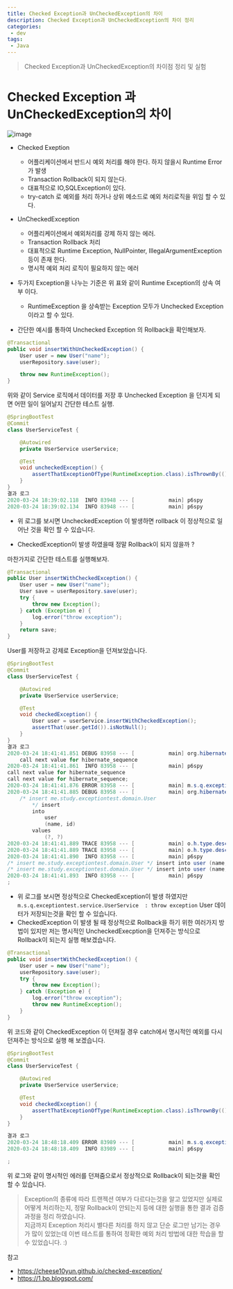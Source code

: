 ```yaml
---
title: Checked Exception과 UnCheckedException의 차이
description: Checked Exception과 UnCheckedException의 차이 정리
categories:
 - dev
tags:
 - Java
---
```

> Checked Exception과 UnCheckedException의 차이점 정리 및 실험

# Checked Exception 과 UnCheckedException의 차이
![image](https://1.bp.blogspot.com/-oTNPzMsGKJs/VVjYdQCGKXI/AAAAAAAAAH4/Wh9uLNtsZos/s1600/overview%2Bof%2Bexception.png)


* Checked Exeption 
	* 어플리케이션에서 반드시 예외 처리를 해야 한다. 하지 않을시 Runtime Error 가 발생
	* Transaction Rollback이 되지 않는다. 
	* 대표적으로 IO,SQLException이 있다.
	* try-catch 로 예외를 처리 하거나 상위 메소드로 예외 처리로직을 위임 할 수 있다.

* UnCheckedException
	* 어플리케이션에서 예외처리를 강제 하지 않는 에러.
	* Transaction Rollback 처리
	* 대표적으로 Runtime Exception, NullPointer, IllegalArgumentException 등이 존재 한다.
	* 명시적 예외 처리 로직이 필요하지 않는 에러

* 두가지 Exception을 나누는 기준은 위 표와 같이 Runtime Exception의 상속 여부 이다.
	* RuntimeException 을 상속받는 Exception 모두가 Unchecked Exception이라고 할 수 있다.
* 간단한 예시를 통하여 Unchecked Exception 의 Rollback을 확인해보자.

```java
@Transactional
public void insertWithUnCheckedException() {
    User user = new User("name");
    userRepository.save(user);

    throw new RuntimeException();
}

```

위와 같이 Service 로직에서 데이터를 저장 후 Unchecked Exception 을 던지게 되면 어떤 일이 일어날지 간단한 테스트 실행.

```java
@SpringBootTest
@Commit
class UserServiceTest {

    @Autowired
    private UserService userService;

    @Test
    void uncheckedException() {
        assertThatExceptionOfType(RuntimeException.class).isThrownBy(() -> userService.insertWithUnCheckedException());
    }
}
결과 로그
2020-03-24 18:39:02.118  INFO 83948 --- [           main] p6spy                                    : #1585042742118 | took 4ms | statement | connection 4| url jdbc:h2:mem:testdb
2020-03-24 18:39:02.134  INFO 83948 --- [           main] p6spy                                    : #1585042742134 | took 0ms | rollback | connection 4| url jdbc:h2:mem:testdb
```
* 위 로그를 보시면 UncheckedException 이 발생하면 rollback 이 정상적으로 일어난 것을 확인 할 수 있습니다.

* CheckedException이 발생 하였을때 정말 Rollback이 되지 않을까 ?   

마찬가지로 간단한 테스트를 실행해보자.

```java
@Transactional
public User insertWithCheckedException() {
    User user = new User("name");
    User save = userRepository.save(user);
    try {
        throw new Exception();
    } catch (Exception e) {
        log.error("throw exception");
    }
    return save;
}
```

User를 저장하고 강제로 Exception을 던져보았습니다. 

```java
@SpringBootTest
@Commit
class UserServiceTest {

    @Autowired
    private UserService userService;

    @Test
    void checkedException() {
        User user = userService.insertWithCheckedException();
        assertThat(user.getId()).isNotNull();
    }
}
결과 로그
2020-03-24 18:41:41.851 DEBUG 83958 --- [           main] org.hibernate.SQL                        : 
    call next value for hibernate_sequence
2020-03-24 18:41:41.861  INFO 83958 --- [           main] p6spy                                    : #1585042901861 | took 4ms | statement | connection 4| url jdbc:h2:mem:testdb
call next value for hibernate_sequence
call next value for hibernate_sequence;
2020-03-24 18:41:41.876 ERROR 83958 --- [           main] m.s.q.exceptiontest.service.UserService  : throw exception
2020-03-24 18:41:41.885 DEBUG 83958 --- [           main] org.hibernate.SQL                        : 
    /* insert me.study.exceptiontest.domain.User
        */ insert 
        into
            user
            (name, id) 
        values
            (?, ?)
2020-03-24 18:41:41.889 TRACE 83958 --- [           main] o.h.type.descriptor.sql.BasicBinder      : binding parameter [1] as [VARCHAR] - [name]
2020-03-24 18:41:41.889 TRACE 83958 --- [           main] o.h.type.descriptor.sql.BasicBinder      : binding parameter [2] as [BIGINT] - [1]
2020-03-24 18:41:41.890  INFO 83958 --- [           main] p6spy                                    : #1585042901890 | took 0ms | statement | connection 4| url jdbc:h2:mem:testdb
/* insert me.study.exceptiontest.domain.User */ insert into user (name, id) values (?, ?)
/* insert me.study.exceptiontest.domain.User */ insert into user (name, id) values ('name', 1);
2020-03-24 18:41:41.893  INFO 83958 --- [           main] p6spy                                    : #1585042901893 | took 0ms | commit | connection 4| url jdbc:h2:mem:testdb
;
```
* 위 로그를 보시면 정상적으로 CheckedException이 발생 하였지만 `m.s.q.exceptiontest.service.UserService  : throw exception`  User 데이터가 저장되는것을 확인 할 수 있습니다.
* CheckedException 이 발생 될 때 정상적으로 Rollback을 하기 위한 여러가지 방법이 있지만 저는 명시적인 UncheckedExecption을 던져주는 방식으로 Rollback이 되는지 실행 해보겠습니다. 

```java
@Transactional
public void insertWithCheckedException() {
    User user = new User("name");
    userRepository.save(user);
    try {
        throw new Exception();
    } catch (Exception e) {
        log.error("throw exception");
        throw new RuntimeException();
    }
}
```

위 코드와 같이 CheckedException 이 던져질 경우 catch에서 명시적인 예외를 다시 던져주는 방식으로 실행 해 보겠습니다. 

```java
@SpringBootTest
@Commit
class UserServiceTest {

    @Autowired
    private UserService userService;

    @Test
    void checkedException() {
        assertThatExceptionOfType(RuntimeException.class).isThrownBy(() -> userService.insertWithCheckedException());
    }
}

결과 로그
2020-03-24 18:48:18.409 ERROR 83989 --- [           main] m.s.q.exceptiontest.service.UserService  : throw exception
2020-03-24 18:48:18.409  INFO 83989 --- [           main] p6spy                                    : #1585043298409 | took 0ms | rollback | connection 4| url jdbc:h2:mem:testdb

;
```

위 로그와 같이 명시적인 에러를 던져줌으로서 정상적으로 Rollback이 되는것을 확인 할 수 있습니다.

> Exception의 종류에 따라 트랜젝션 여부가 다르다는것을 알고 있었지만 실제로 어떻게 처리하는지, 정말 Rollback이 안되는지 등에 대한 실행을 통한 결과 검증 과정을 정리 하였습니다.   
> 지금까지 Exception 처리시 별다른 처리를 하지 않고 단순 로그만 남기는 경우가 많이 있었는데 이번 테스트를 통하여 정확한 예외 처리 방법에 대한 학습을 할 수 있었습니다. :)

참고
* https://cheese10yun.github.io/checked-exception/
* https://1.bp.blogspot.com/ 
